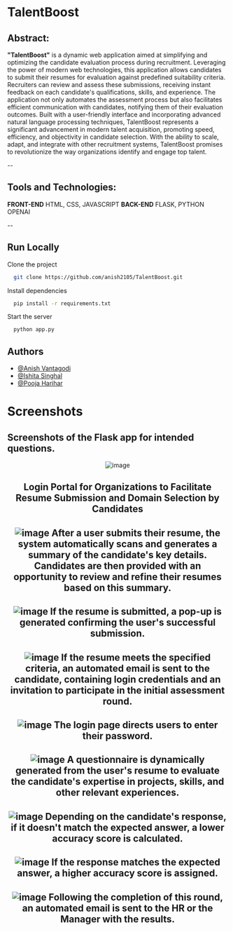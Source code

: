 
# TalentBoost

## Abstract:
**"TalentBoost"**  is a dynamic web application aimed at simplifying and optimizing the candidate evaluation process during recruitment. Leveraging the power of modern web technologies, this application allows candidates to submit their resumes for evaluation against predefined suitability criteria. Recruiters can  review and assess these submissions, receiving instant feedback on each candidate's qualifications, skills, and experience. The application not only automates the assessment process but also facilitates efficient communication with candidates, notifying them of their evaluation outcomes. Built with a user-friendly interface and incorporating advanced natural language processing techniques, TalentBoost represents a significant advancement in modern talent acquisition, promoting speed, efficiency, and objectivity in candidate selection. With the ability to scale, adapt, and integrate with other recruitment systems, TalentBoost promises to revolutionize the way organizations identify and engage top talent.

--

## Tools and Technologies:
**FRONT-END** HTML, CSS, JAVASCRIPT
**BACK-END**  FLASK, PYTHON OPENAI

--

## Run Locally

Clone the project

```bash
  git clone https://github.com/anish2105/TalentBoost.git
```

Install dependencies

```bash
  pip install -r requirements.txt
```

Start the server

```bash
  python app.py
```


## Authors

- [@Anish Vantagodi](https://www.github.com/anish2105)
- [@Ishita Singhal](https://www.github.com/ishita-singhal)
- [@Pooja Harihar](https://www.github.com/poojaharihar03)


# Screenshots

## Screenshots of the Flask app for intended questions.
<div align="center">
  
![image](https://github.com/anish2105/TalentBoost/assets/88924201/60dca96a-50f7-4a37-bdaa-442a00011727)

Login Portal for Organizations to Facilitate Resume Submission and Domain Selection by Candidates
--
![image](https://github.com/anish2105/TalentBoost/assets/88924201/491069b1-390e-4023-a83b-6392f0b59255)
After a user submits their resume, the system automatically scans and generates a summary of the candidate's key details. Candidates are then provided with an opportunity to review and refine their resumes based on this summary.
--
![image](https://github.com/anish2105/TalentBoost/assets/88924201/1325c8ce-cf51-4b8f-b9bd-2beb72931ffb)
If the resume is submitted, a pop-up is generated confirming the user's successful submission.
--
![image](https://github.com/anish2105/TalentBoost/assets/88924201/b7f9fbd2-0578-4569-a7f8-8c9a65955608)
If the resume meets the specified criteria, an automated email is sent to the candidate, containing login credentials and an invitation to participate in the initial assessment round.
--
![image](https://github.com/anish2105/TalentBoost/assets/88924201/396a4595-2989-41cb-9223-856c3dfbe158)
The login page directs users to enter their password.
--
![image](https://github.com/anish2105/TalentBoost/assets/88924201/43f707f4-658f-40e0-8c12-810b06e6f1ed)
A questionnaire is dynamically generated from the user's resume to evaluate the candidate's expertise in projects, skills, and other relevant experiences.
--

![image](https://github.com/anish2105/TalentBoost/assets/88924201/fcaf2e38-2e41-4b14-8e40-c7c429cff0ac)
Depending on the candidate's response, if it doesn't match the expected answer, a lower accuracy score is calculated.
--

![image](https://github.com/anish2105/TalentBoost/assets/88924201/7d2552e9-14bd-4784-9f93-3158593d065c)
If the response matches the expected answer, a higher accuracy score is assigned. 
--
![image](https://github.com/anish2105/TalentBoost/assets/88924201/40ce74d0-6fa6-43bc-bc0d-23c905483b6d)
Following the completion of this round, an automated email is sent to the HR or the Manager with the results.
--
</div>
